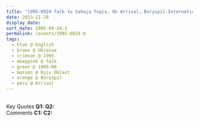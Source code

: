 ```yaml
---
title: "1995-0924 Talk to Sahaja Yogis, On Arrival, Boryspil International Airport, Boryspil (38 kms ESE of Kiev), Kyiv Oblast, Ukraine"
date: 2023-11-18
display_date: 
sort_date: 1995-09-24.2
permalink: /events/1995-0924-b
tags:
  - blue @ English
  - brown @ Ukraine
  - crimson @ 1995
  - deeppink @ Talk
  - green @ 1995-09
  - maroon @ Kyiv Oblast
  - orange @ Boryspil
  - peru @ Arrival
---
```


<br>

<wave-list>
  <list-title color="DarkSeaGreen" width="55">Key Quotes</list-title>
  <list-item color="BlanchedAlmond" width="280"><b>Q1:</b> <i></i></list-item>
  <list-item color="Lavender" width="280"><b>Q2:</b> <i></i></list-item>
</wave-list>

<br>

<wave-list>
  <list-title color="DarkSeaGreen" width="55">Comments</list-title>
  <list-item color="BlanchedAlmond" width="280"><b>C1:</b> <i></i></list-item>
  <list-item color="Lavender" width="280"><b>C2:</b> <i></i></list-item>
</wave-list>